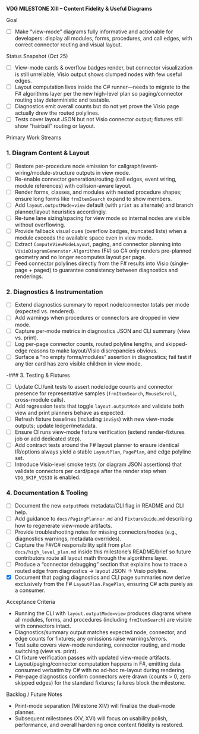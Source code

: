 **VDG MILESTONE XIII – Content Fidelity & Useful Diagrams**

Goal
- [ ] Make “view-mode” diagrams fully informative and actionable for developers: display all modules, forms, procedures, and call edges, with correct connector routing and visual layout.

Status Snapshot (Oct 25)
- [ ] View-mode cards & overflow badges render, but connector visualization is still unreliable; Visio output shows clumped nodes with few useful edges.
- [ ] Layout computation lives inside the C# runner—needs to migrate to the F# algorithms layer per the new high-level plan so paging/connector routing stay deterministic and testable.
- [ ] Diagnostics emit overall counts but do not yet prove the Visio page actually drew the routed polylines.
- [ ] Tests cover layout JSON but not Visio connector output; fixtures still show “hairball” routing or layout.

Primary Work Streams

### 1. Diagram Content & Layout
- [ ] Restore per-procedure node emission for callgraph/event-wiring/module-structure outputs in view mode.
- [ ] Re-enable connector generation/routing (call edges, event wiring, module references) with collision-aware layout.
- [ ] Render forms, classes, and modules with nested procedure shapes; ensure long forms like `frmItemSearch` expand to show members.
- [ ] Add `layout.outputMode=view` default (with `print` as alternate) and branch planner/layout heuristics accordingly.
- [ ] Re-tune lane sizing/spacing for view mode so internal nodes are visible without overflowing.
- [ ] Provide fallback visual cues (overflow badges, truncated lists) when a module exceeds the available space even in view mode.
- [ ] Extract `ComputeViewModeLayout`, paging, and connector planning into `VisioDiagramGenerator.Algorithms` (F#) so C# only renders pre-planned geometry and no longer recomputes layout per page.
- [ ] Feed connector polylines directly from the F# results into Visio (single-page + paged) to guarantee consistency between diagnostics and renderings.

### 2. Diagnostics & Instrumentation
- [ ] Extend diagnostics summary to report node/connector totals per mode (expected vs. rendered).
- [ ] Add warnings when procedures or connectors are dropped in view mode.
- [ ] Capture per-mode metrics in diagnostics JSON and CLI summary (view vs. print).
- [ ] Log per-page connector counts, routed polyline lengths, and skipped-edge reasons to make layout/Visio discrepancies obvious.
- [ ] Surface a “no empty forms/modules” assertion in diagnostics; fail fast if any tier card has zero visible children in view mode.

-### 3. Testing & Fixtures
- [ ] Update CLI/unit tests to assert node/edge counts and connector presence for representative samples (`frmItemSearch`, `MouseScroll`, cross-module calls).
- [ ] Add regression tests that toggle `layout.outputMode` and validate both view and print planners behave as expected.
- [ ] Refresh fixture baselines (including `invSys`) with new view-mode outputs; update ledger/metadata.
- [ ] Ensure CI runs view-mode fixture verification (extend render-fixtures job or add dedicated step).
- [ ] Add contract tests around the F# layout planner to ensure identical IR/options always yield a stable `LayoutPlan`, `PagePlan`, and edge polyline set.
- [ ] Introduce Visio-level smoke tests (or diagram JSON assertions) that validate connectors per card/page after the render step when `VDG_SKIP_VISIO` is enabled.

### 4. Documentation & Tooling
- [ ] Document the new `outputMode` metadata/CLI flag in README and CLI help.
- [ ] Add guidance to `docs/PagingPlanner.md` and `FixtureGuide.md` describing how to regenerate view-mode artifacts.
- [ ] Provide troubleshooting notes for missing connectors/nodes (e.g., diagnostics warnings, metadata overrides).
- [ ] Capture the F#/C# responsibility split from `plan docs/high_level_plan.md` inside this milestone’s README/brief so future contributors route all layout math through the algorithms layer.
- [ ] Produce a “connector debugging” section that explains how to trace a routed edge from diagnostics → layout JSON → Visio polyline.
- [x] Document that paging diagnostics and CLI page summaries now derive exclusively from the F# `LayoutPlan.PagePlan`, ensuring C# acts purely as a consumer.

Acceptance Criteria
- Running the CLI with `layout.outputMode=view` produces diagrams where all modules, forms, and procedures (including `frmItemSearch`) are visible with connectors intact.
- Diagnostics/summary output matches expected node, connector, and edge counts for fixtures; any omissions raise warnings/errors.
- Test suite covers view-mode rendering, connector routing, and mode switching (view vs. print).
- CI fixture verification passes with updated view-mode artifacts.
- Layout/paging/connector computation happens in F#, emitting data consumed verbatim by C# with no ad-hoc re-layout during rendering.
- Per-page diagnostics confirm connectors were drawn (counts > 0, zero skipped edges) for the standard fixtures; failures block the milestone.

Backlog / Future Notes
- Print-mode separation (Milestone XIV) will finalize the dual-mode planner.
- Subsequent milestones (XV, XVI) will focus on usability polish, performance, and overall hardening once content fidelity is restored.
